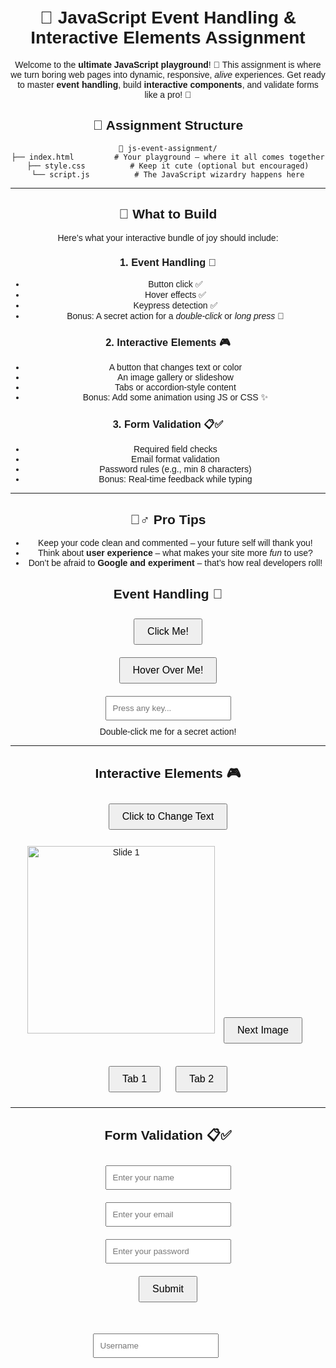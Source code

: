 # 🎯 JavaScript Event Handling & Interactive Elements Assignment

Welcome to the **ultimate JavaScript playground**! 🎉 This assignment is where we turn boring web pages into dynamic, responsive, *alive* experiences. Get ready to master **event handling**, build **interactive components**, and validate forms like a pro! 💪

## 📁 Assignment Structure

```
📂 js-event-assignment/
├── index.html         # Your playground – where it all comes together
├── style.css          # Keep it cute (optional but encouraged)
└── script.js          # The JavaScript wizardry happens here
```

---

## 🧪 What to Build

Here’s what your interactive bundle of joy should include:

### 1. Event Handling 🎈  
- Button click ✅  
- Hover effects ✅  
- Keypress detection ✅  
- Bonus: A secret action for a *double-click* or *long press* 🤫

### 2. Interactive Elements 🎮  
- A button that changes text or color  
- An image gallery or slideshow  
- Tabs or accordion-style content  
- Bonus: Add some animation using JS or CSS ✨

### 3. Form Validation 📋✅  
- Required field checks  
- Email format validation  
- Password rules (e.g., min 8 characters)  
- Bonus: Real-time feedback while typing

---

## 🧙‍♂️ Pro Tips

- Keep your code clean and commented – your future self will thank you!
- Think about **user experience** – what makes your site more *fun* to use?
- Don’t be afraid to **Google and experiment** – that’s how real developers roll!


<!DOCTYPE html>
<html lang="en">
<head>
  <meta charset="UTF-8">
  <meta name="viewport" content="width=device-width, initial-scale=1.0">
  <title>Interactive Webpage</title>
  <style>
    /* Basic Styling */
    body {
      font-family: Arial, sans-serif;
      text-align: center;
      padding: 20px;
    }
    button {
      padding: 10px 20px;
      margin: 10px;
      font-size: 16px;
      cursor: pointer;
    }
    .tabContent {
      display: none;
      padding: 20px;
      margin-top: 10px;
      border: 1px solid #ccc;
      transition: all 0.3s ease-in-out;
    }
    .tabContent.show {
      display: block;
      opacity: 1;
    }
    .tabContent.hide {
      opacity: 0;
    }
    #gallery img {
      width: 300px;
      height: auto;
      transition: transform 0.3s;
    }
    #gallery img:hover {
      transform: scale(1.1);
    }
    input, span {
      margin: 10px;
      padding: 10px;
    }
    #feedback {
      font-weight: bold;
    }
  </style>
</head>
<body>

  <!-- Event Handling Section -->
  <h2>Event Handling 🎈</h2>
  <button id="clickButton">Click Me!</button>
  <br>
  <button id="hoverButton">Hover Over Me!</button>
  <br>
  <input type="text" id="inputField" placeholder="Press any key...">
  <br>
  <div id="secretDiv">Double-click me for a secret action!</div>
  
  <hr>

  <!-- Interactive Elements -->
  <h2>Interactive Elements 🎮</h2>
  <button id="changeTextButton">Click to Change Text</button>
  <br><br>
  <div id="gallery">
    <img id="slideImage" src="https://via.placeholder.com/300" alt="Slide 1">
    <button onclick="nextImage()">Next Image</button>
  </div>
  <br>
  <div class="tabs">
    <button class="tabButton" onclick="showTab(0)">Tab 1</button>
    <button class="tabButton" onclick="showTab(1)">Tab 2</button>
    <div id="content1" class="tabContent">Content for Tab 1</div>
    <div id="content2" class="tabContent">Content for Tab 2</div>
  </div>
  
  <hr>

  <!-- Form Validation Section -->
  <h2>Form Validation 📋✅</h2>
  <form id="myForm">
    <input type="text" id="name" required placeholder="Enter your name">
    <br>
    <input type="email" id="email" required placeholder="Enter your email">
    <br>
    <input type="password" id="password" required placeholder="Enter your password">
    <br>
    <button type="submit">Submit</button>
  </form>
  <br>
  <input type="text" id="username" placeholder="Username">
  <span id="feedback"></span>

  <script>
    // Event Handling

    // Button Click
    document.getElementById("clickButton").addEventListener("click", function() {
      alert("Button clicked!");
    });

    // Hover Effects
    document.getElementById("hoverButton").addEventListener("mouseenter", function() {
      this.style.backgroundColor = "lightblue";
    });
    document.getElementById("hoverButton").addEventListener("mouseleave", function() {
      this.style.backgroundColor = "";
    });

    // Keypress Detection
    document.getElementById("inputField").addEventListener("keypress", function(event) {
      console.log("Key pressed: " + event.key);
    });

    // Secret Action (Double-click and Long press)
    document.getElementById("secretDiv").addEventListener("dblclick", function() {
      alert("You found the secret action!");
    });

    let timer;
    document.getElementById("secretDiv").addEventListener("mousedown", function() {
      timer = setTimeout(function() {
        alert("Long press detected!");
      }, 1000);
    });

    document.getElementById("secretDiv").addEventListener("mouseup", function() {
      clearTimeout(timer);
    });

    // Interactive Elements

    // Button that Changes Text or Color
    document.getElementById("changeTextButton").addEventListener("click", function() {
      this.textContent = "Text Changed!";
      this.style.backgroundColor = "green";
    });

    // Image Gallery/Slideshow
    const images = ["https://via.placeholder.com/300", "https://via.placeholder.com/300/0000FF", "https://via.placeholder.com/300/FF0000"];
    let currentIndex = 0;

    function nextImage() {
      currentIndex = (currentIndex + 1) % images.length;
      document.getElementById("slideImage").src = images[currentIndex];
    }

    // Tabs/Accordion-style Content
    function showTab(index) {
      const allContent = document.querySelectorAll(".tabContent");
      allContent.forEach(content => content.style.display = "none");

---

## 🎉 Now Go Make It Fun!

Remember – this isn't just code. It's your **first step toward creating magical user experiences**. So play around, break stuff (then fix it), and most of all, have FUN! 😄

Happy Coding! 💻✨  
